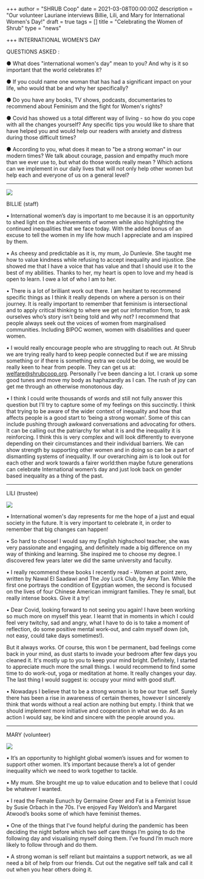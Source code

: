 +++
author = "SHRUB Coop"
date = 2021-03-08T00:00:00Z
description = "Our volunteer Lauriane interviews Billie, Lili, and Mary for International Women's Day!"
draft = true
tags = []
title = "Celebrating the Women of Shrub"
type = "news"

+++
INTERNATIONAL WOMEN’S DAY

QUESTIONS ASKED :

● What does "international women's day" mean to you? And why is it so important that the world celebrates it?

● If you could name one woman that has had a significant impact on your life, who would that be and why her specifically?

● Do you have any books, TV shows, podcasts, documentaries to recommend about Feminism and the fight for Women's rights?

● Covid has showed us a total different way of living - so how do you cope with all the changes yourself? Any specific tips you would like to share that have helped you and would help our readers with anxiety and distress during those difficult times?

● According to you, what does it mean to "be a strong woman" in our modern times? We talk about courage, passion and empathy much more than we ever use to, but what do those words really mean ? Which actions can we implement in our daily lives that will not only help other women but help each and everyone of us on a general level?

***

  
![](https://res.cloudinary.com/shrub-co-op/image/upload/v1615221190/shrubcoop.org/media/155512976_279636850223527_5090619642529785146_n_e78e0c.jpg)

BILLIE (staff)

• International women’s day is important to me because it is an opportunity to shed light on the achievements of women while also highlighting the continued inequalities that we face today. With the added bonus of an excuse to tell the women in my life how much I appreciate and am inspired by them.

• As cheesy and predictable as it is, my mum, Jo Dunlevie. She taught me how to value kindness while refusing to accept inequality and injustice. She showed me that I have a voice that has value and that I should use it to the best of my abilities. Thanks to her, my heart is open to love and my head is open to learn. I owe a lot of who I am to her.

• There is a lot of brilliant work out there. I am hesitant to recommend specific things as I think it really depends on where a person is on their journey. It is really important to remember that feminism is intersectional and to apply critical thinking to where we get our information from, to ask ourselves who’s story isn’t being told and why not? I recommend that people always seek out the voices of women from marginalised communities. Including BIPOC women, women with disabilities and queer women.

• I would really encourage people who are struggling to reach out. At Shrub we are trying really hard to keep people connected but if we are missing something or if there is something extra we could be doing, we would be really keen to hear from people. They can get us at: welfare@shrubcoop.org. Personally I’ve been dancing a lot. I crank up some good tunes and move my body as haphazardly as I can. The rush of joy can get me through an otherwise monotonous day.

• I think I could write thousands of words and still not fully answer this question but I’ll try to capture some of my feelings on this succinctly. I think that trying to be aware of the wider context of inequality and how that affects people is a good start to ‘being a strong woman’. Some of this can include pushing through awkward conversations and advocating for others. It can be calling out the patriarchy for what it is and the inequality it is reinforcing. I think this is very complex and will look differently to everyone depending on their circumstances and their individual barriers. We can show strength by supporting other women and in doing so can be a part of dismantling systems of inequality. If our overarching aim is to look out for each other and work towards a fairer world:then maybe future generations can celebrate International women’s day and just look back on gender based inequality as a thing of the past.

***

LILI (trustee)

![](https://res.cloudinary.com/shrub-co-op/image/upload/v1615221220/shrubcoop.org/media/192611db-eb3a-4d66-8992-781db99dedc3_qobqci.jpg)

• International women's day represents for me the hope of a just and equal society in the future. It is very important to celebrate it, in order to remember that big changes can happen!

• So hard to choose! I would say my English highschool teacher, she was very passionate and engaging, and definitely made a big difference on my way of thinking and learning. She inspired me to choose my degree. I discovered few years later we did the same university and faculty.

• I really recommend these books I recently read - Women at point zero, written by Nawal El Saadawi and The Joy Luck Club, by Amy Tan. While the first one portrays the condition of Egyptian women, the second is focused on the lives of four Chinese American immigrant families. They ́re small, but really intense books. Give it a try!

• Dear Covid, looking forward to not seeing you again! I have been working so much more on myself this year. I learnt that in moments in which I could feel very twitchy, sad and angry, what I have to do is to take a moment of reflection, do some positive mental work-out, and calm myself down (oh, not easy, could take days sometimes!).

But it always works. Of course, this won ́t be permanent, bad feelings come back in your mind, as dust starts to invade your bedroom after few days you cleaned it. It's mostly up to you to keep your mind bright. Definitely, I started to appreciate much more the small things. I would recommend to find some time to do work-out, yoga or meditation at home. It really changes your day. The last thing I would suggest is: occupy your mind with good stuff.

• Nowadays I believe that to be a strong woman is to be our true self. Surely there has been a rise in awareness of certain themes, however I sincerely think that words without a real action are nothing but empty. I think that we should implement more initiative and cooperation in what we do. As an action I would say, be kind and sincere with the people around you.

***

MARY (volunteer)

![](https://res.cloudinary.com/shrub-co-op/image/upload/v1615221261/shrubcoop.org/media/158000222_445013530143646_5141152440425997409_n_d0zn0q.jpg)

• It’s an opportunity to highlight global women’s issues and for women to support other women. It’s important because there’s a lot of gender inequality which we need to work together to tackle.

• My mum. She brought me up to value education and to believe that I could be whatever I wanted.

• I read the Female Eunuch by Germaine Greer and Fat is a Feminist Issue by Susie Orbach in the 70s. I’ve enjoyed Fay Weldon’s and Margaret Atwood’s books some of which have feminist themes.

• One of the things that I’ve found helpful during the pandemic has been deciding the night before which two self care things I’m going to do the following day and visualising myself doing them. I’ve found I’m much more likely to follow through and do them.

• A strong woman is self reliant but maintains a support network, as we all need a bit of help from our friends. Cut out the negative self talk and call it out when you hear others doing it.